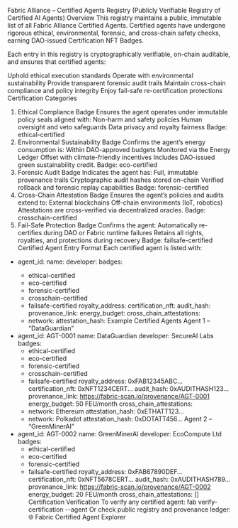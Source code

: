 Fabric Alliance – Certified Agents Registry
(Publicly Verifiable Registry of Certified AI Agents)
Overview
This registry maintains a public, immutable list of all Fabric Alliance Certified Agents.
Certified agents have undergone rigorous ethical, environmental, forensic, and cross-chain safety checks, earning DAO-issued Certification NFT Badges.

Each entry in this registry is cryptographically verifiable, on-chain auditable, and ensures that certified agents:

Uphold ethical execution standards
Operate with environmental sustainability
Provide transparent forensic audit trails
Maintain cross-chain compliance and policy integrity
Enjoy fail-safe re-certification protections
Certification Categories
1. Ethical Compliance Badge
Ensures the agent operates under immutable policy seals aligned with:
Non-harm and safety policies
Human oversight and veto safeguards
Data privacy and royalty fairness
Badge: ethical-certified
2. Environmental Sustainability Badge
Confirms the agent’s energy consumption is:
Within DAO-approved budgets
Monitored via the Energy Ledger
Offset with climate-friendly incentives
Includes DAO-issued green sustainability credit.
Badge: eco-certified
3. Forensic Audit Badge
Indicates the agent has:
Full, immutable provenance trails
Cryptographic audit hashes stored on-chain
Verified rollback and forensic replay capabilities
Badge: forensic-certified
4. Cross-Chain Attestation Badge
Ensures the agent’s policies and audits extend to:
External blockchains
Off-chain environments (IoT, robotics)
Attestations are cross-verified via decentralized oracles.
Badge: crosschain-certified
5. Fail-Safe Protection Badge
Confirms the agent:
Automatically re-certifies during DAO or Fabric runtime failures
Retains all rights, royalties, and protections during recovery
Badge: failsafe-certified
Certified Agent Entry Format
Each certified agent is listed with:
- agent_id: <Unique Agent Identifier>
  name: <Agent Name>
  developer: <Developer or Organization>
  badges:
    - ethical-certified
    - eco-certified
    - forensic-certified
    - crosschain-certified
    - failsafe-certified
  royalty_address: <DAO Royalty Address>
  certification_nft: <Certification NFT Hash>
  audit_hash: <Cryptographic Audit Hash>
  provenance_link: <On-chain Provenance URL>
  energy_budget: <kWh or Fabric Energy Units>
  cross_chain_attestations:
    - network: <External Chain Name>
      attestation_hash: <Hash>
Example Certified Agents
Agent 1 – “DataGuardian”
- agent_id: AGT-0001
  name: DataGuardian
  developer: SecureAI Labs
  badges:
    - ethical-certified
    - eco-certified
    - forensic-certified
    - crosschain-certified
    - failsafe-certified
  royalty_address: 0xFAB12345ABC...
  certification_nft: 0xNFT1234CERT...
  audit_hash: 0xAUDITHASH123...
  provenance_link: https://fabric-scan.io/provenance/AGT-0001
  energy_budget: 50 FEU/month
  cross_chain_attestations:
    - network: Ethereum
      attestation_hash: 0xETHATT123...
    - network: Polkadot
      attestation_hash: 0xDOTATT456...
Agent 2 – “GreenMinerAI”
- agent_id: AGT-0002
  name: GreenMinerAI
  developer: EcoCompute Ltd
  badges:
    - ethical-certified
    - eco-certified
    - forensic-certified
    - failsafe-certified
  royalty_address: 0xFAB67890DEF...
  certification_nft: 0xNFT5678CERT...
  audit_hash: 0xAUDITHASH789...
  provenance_link: https://fabric-scan.io/provenance/AGT-0002
  energy_budget: 20 FEU/month
  cross_chain_attestations: []
Certification Verification
To verify any certified agent:
fab verify-certification --agent <Agent ID>
Or check public registry and provenance ledger:
🌐 Fabric Certified Agent Explorer
